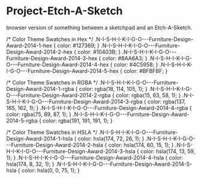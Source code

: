 # Project-Etch-A-Sketch
browser version of something between a sketchpad and an Etch-A-Sketch.


/* Color Theme Swatches in Hex */
.N-I-S-H-I-K-I-G-O---Furniture-Design-Award-2014-1-hex { color: #127369; }
.N-I-S-H-I-K-I-G-O---Furniture-Design-Award-2014-2-hex { color: #10403B; }
.N-I-S-H-I-K-I-G-O---Furniture-Design-Award-2014-3-hex { color: #8AA6A3; }
.N-I-S-H-I-K-I-G-O---Furniture-Design-Award-2014-4-hex { color: #4C5958; }
.N-I-S-H-I-K-I-G-O---Furniture-Design-Award-2014-5-hex { color: #BFBFBF; }

/* Color Theme Swatches in RGBA */
.N-I-S-H-I-K-I-G-O---Furniture-Design-Award-2014-1-rgba { color: rgba(18, 114, 105, 1); }
.N-I-S-H-I-K-I-G-O---Furniture-Design-Award-2014-2-rgba { color: rgba(15, 63, 58, 1); }
.N-I-S-H-I-K-I-G-O---Furniture-Design-Award-2014-3-rgba { color: rgba(137, 165, 162, 1); }
.N-I-S-H-I-K-I-G-O---Furniture-Design-Award-2014-4-rgba { color: rgba(75, 89, 87, 1); }
.N-I-S-H-I-K-I-G-O---Furniture-Design-Award-2014-5-rgba { color: rgba(191, 191, 191, 1); }

/* Color Theme Swatches in HSLA */
.N-I-S-H-I-K-I-G-O---Furniture-Design-Award-2014-1-hsla { color: hsla(174, 72, 26, 1); }
.N-I-S-H-I-K-I-G-O---Furniture-Design-Award-2014-2-hsla { color: hsla(174, 60, 15, 1); }
.N-I-S-H-I-K-I-G-O---Furniture-Design-Award-2014-3-hsla { color: hsla(174, 13, 59, 1); }
.N-I-S-H-I-K-I-G-O---Furniture-Design-Award-2014-4-hsla { color: hsla(174, 8, 32, 1); }
.N-I-S-H-I-K-I-G-O---Furniture-Design-Award-2014-5-hsla { color: hsla(0, 0, 75, 1); }
